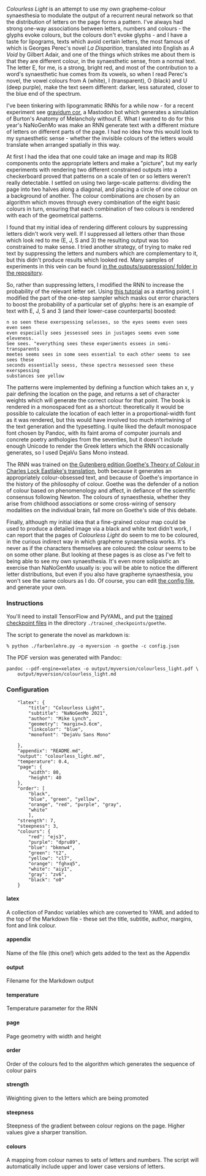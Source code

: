 _Colourless Light_ is an attempt to use my own grapheme-colour synaesthesia to modulate the output of a recurrent neural network so that the distribution of letters on the page forms a pattern. I've always had strong one-way associations between letters, numbers and colours - the glyphs evoke colours, but the colours don't evoke glyphs - and I have a taste for lipograms, texts which avoid certain letters, the most famous of which is Georges Perec's novel _La Disparition_, translated into English as _A Void_ by Gilbert Adair, and one of the things which strikes me about them is that they are different colour, in the synaesthetic sense, from a normal text. The letter E, for me, is a strong, bright red, and most of the contribution to a word's synaesthetic hue comes from its vowels, so when I read Perec's novel, the vowel colours from A (white), I (transparent), O (black) and U (deep purple), make the text seem different: darker, less saturated, closer to the blue end of the spectrum.

I've been tinkering with lipogrammatic RNNs for a while now - for a recent experiment see [gravidum cor](https://bots.mikelynch.org/gravidum_cor/), a Mastodon bot which generates a simulation of Burton's Anatomy of Melancholy without E. What I wanted to do for this year's NaNoGenMo was make an RNN generate text with a different mixture of letters on different parts of the page. I had no idea how this would look to my synaesthetic sense - whether the invisible colours of the letters would translate when arranged spatially in this way.

At first I had the idea that one could take an image and map its RGB components onto the appropriate letters and make a "picture", but my early experiments with rendering two different constrained outputs into a checkerboard proved that patterns on a scale of ten or so letters weren't really detectable. I settled on using two large-scale patterns: dividing the page into two halves along a diagonal, and placing a circle of one colour on a background of another. The colour combinations are chosen by an algorithm which moves through every combination of the eight basic colours in turn, ensuring that each combination of two colours is rendered with each of the geometrical patterns.

I found that my initial idea of rendering different colours by suppressing letters didn't work very well. If I suppressed all letters other than those which look red to me (E, J, S and 3) the resulting output was too constrained to make sense. I tried another strategy, of trying to make red text by suppressing the letters and numbers which are complementary to it, but this didn't produce results which looked red. Many samples of experiments in this vein can be found [in the outputs/suppresssion/ folder in the repository](https://github.com/spikelynch/NaNoGenMo21/tree/main/output/suppression).

So, rather than suppressing letters, I modified the RNN to increase the probability of the relevant letter set. Using [this tutorial](https://www.tensorflow.org/text/tutorials/text_generation) as a starting point, I modified the part of the one-step sampler which masks out error characters to boost the probability of a particular set of glyphs: here is an example of text with E, J, S and 3 (and their lower-case counterparts) boosted:

```
n so seen these exerspessing selesses, so the eyes seems even sees even seen
even especially sees jessessed sees in justages seems even some eleveness.
See sees. "everything sees these experiments essees in semi-transparents
meetes seems sees in some sees essential to each other seems to see sees these
seconds essentially seess, these spectra messessed seen these exerspessing
substances see yellow
```

The patterns were implemented by defining a function which takes an x, y pair defining the location on the page, and returns a set of character weights which will generate the correct colour for that point. The book is rendered in a monospaced font as a shortcut: theoretically it would be possible to calculate the location of each letter in a proportional-width font as it was rendered, but this would have involved too much intertwining of the text generation and the typesetting. I quite liked the default monospace font chosen by Pandoc, with its faint aroma of computer journals and concrete poetry anthologies from the seventies, but it doesn't include enough Unicode to render the Greek letters which the RNN occasionally generates, so I used DejaVu Sans Mono instead.

The RNN was trained on [the Gutenberg edition Goethe's Theory of Colour in Charles Lock Eastlake's translation](https://www.gutenberg.org/cache/epub/50572/pg50572-images.html), both because it generates an appropriately colour-obsessed text, and because of Goethe's importance in the history of the philosophy of colour. Goethe was the defender of a notion of colour based on phenomenology and affect, in defiance of the scientific consensus following Newton. The colours of synaesthesia, whether they arise from childhood associations or some cross-wiring of sensory modalities on the individual brain, fall more on Goethe's side of this debate.

Finally, although my initial idea that a fine-grained colour map could be used to produce a detailed image via a black and white text didn't work, I can report that the pages of _Colourless Light_ do seem to me to be coloured, in the curious indirect way in which grapheme synaesthesia works. It's never as if the characters themselves are coloured: the colour seems to be on some other plane. But looking at these pages is as close as I've felt to being able to see my own synaesthesia. It's even more solipsistic an exercise than NaNoGenMo usually is: you will be able to notice the different letter distributions, but even if you also have grapheme synaesthesia, you won't see the same colours as I do. Of course, you can edit [the config file](https://github.com/spikelynch/NaNoGenMo21/tree/main/config.json), and generate your own.

### Instructions

You'll need to install TensorFlow and PyYAML, and put the [trained checkpoint files](https://etc.mikelynch.org/nanogenmo2021/) in the directory `./trained_checkpoints/goethe`.

The script to generate the novel as markdown is:

```
% python ./farbenlehre.py -o myversion -n goethe -c config.json
```

The PDF version was generated with Pandoc:

```
pandoc --pdf-engine=xelatex -o output/myversion/colourless_light.pdf \
    output/myversion/colourless_light.md
```


### Configuration

```
	"latex": {
		"title": "Colourless Light",
		"subtitle": "NaNoGenMo 2021",
		"author": "Mike Lynch",
		"geometry": "margin=3.6cm",
		"linkcolor": "blue",
		"monofont": "DejaVu Sans Mono"

	},
	"appendix": "README.md",
	"output": "colourless_light.md",
	"temperature": 0.4,
	"page": {
		"width": 80,
		"height": 40
	},
	"order": [
		"black", 
		"blue", "green", "yellow",
		"orange", "red", "purple", "gray",
		"white"
		],
	"strength": 7,
	"steepness": 3,
	"colours": {
		"red": "ejs3",
		"purple": "dpru89",
		"blue": "bkmnw4",
		"green": "t2",
		"yellow": "cl7",
		"orange": "fghxq5",
		"white": "aiy1",
		"gray": "zv6",
		"black": "o0"
	}
```

#### latex

A collection of Pandoc variables which are converted to YAML and added to the top of the Markdown file - these set the title, subtitle, author, margins, font and link colour.

#### appendix

Name of the file (this one!) which gets added to the text as the Appendix

#### output

Filename for the Markdown output

#### temperature

Temperature parameter for the RNN

#### page

Page geometry with width and height

#### order

Order of the colours fed to the algorithm which generates the sequence of colour pairs

#### strength

Weighting given to the letters which are being promoted

#### steepness

Steepness of the gradient between colour regions on the page. Higher values give a sharper transition.

#### colours

A mapping from colour names to sets of letters and numbers. The script will automatically include upper and lower case versions of letters.

